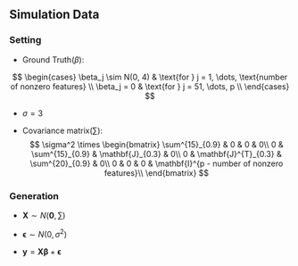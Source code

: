 ## Simulation Data

### Setting
- Ground Truth(${\beta}$):    

$$
\begin{cases}
    \beta_j \sim N(0, 4)              & \text{for } j = 1, \dots, \text{number of nonzero features} \\
    \beta_j = 0              & \text{for } j = 51, \dots, p \\
\end{cases}
$$


- $\sigma = 3$


- Covariance matrix($\sum$):    
$$
\sigma^2 \times
\begin{bmatrix}
\sum^{15}_{0.9} & 0 & 0 & 0\\
0 & \sum^{15}_{0.9} & \mathbf{J}_{0.3} & 0\\
0 & \mathbf{J}^{T}_{0.3} & \sum^{20}_{0.9} & 0\\
0 & 0 & 0 & \mathbf{I}^{p - number of nonzero features}\\
\end{bmatrix}
$$

### Generation

- $\mathbf{X} \sim N(\mathbf{0}, \sum)$


- $\boldsymbol{\epsilon} \sim N(0, \sigma^2)$


- $\mathbf{y} = \mathbf{X} \boldsymbol{\beta} + \boldsymbol{\epsilon}$
